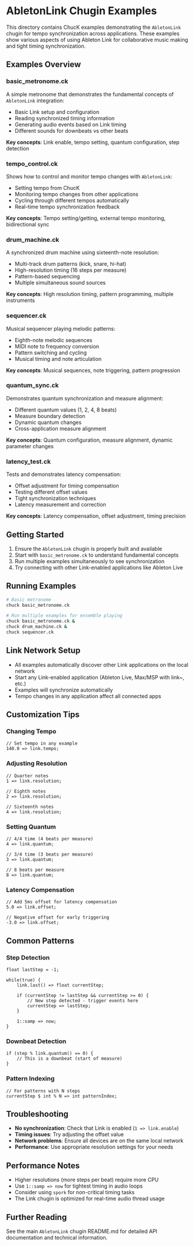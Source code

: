 # AbletonLink Chugin Examples

This directory contains ChucK examples demonstrating the `AbletonLink` chugin for tempo synchronization across applications. These examples show various aspects of using Ableton Link for collaborative music making and tight timing synchronization.

## Examples Overview

### basic_metronome.ck

A simple metronome that demonstrates the fundamental concepts of `AbletonLink` integration:
- Basic Link setup and configuration
- Reading synchronized timing information
- Generating audio events based on Link timing
- Different sounds for downbeats vs other beats

**Key concepts**: Link enable, tempo setting, quantum configuration, step detection

### tempo_control.ck

Shows how to control and monitor tempo changes with `AbletonLink`:
- Setting tempo from ChucK
- Monitoring tempo changes from other applications
- Cycling through different tempos automatically
- Real-time tempo synchronization feedback

**Key concepts**: Tempo setting/getting, external tempo monitoring, bidirectional sync

### drum_machine.ck

A synchronized drum machine using sixteenth-note resolution:
- Multi-track drum patterns (kick, snare, hi-hat)
- High-resolution timing (16 steps per measure)
- Pattern-based sequencing
- Multiple simultaneous sound sources

**Key concepts**: High resolution timing, pattern programming, multiple instruments

### sequencer.ck

Musical sequencer playing melodic patterns:
- Eighth-note melodic sequences
- MIDI note to frequency conversion
- Pattern switching and cycling
- Musical timing and note articulation

**Key concepts**: Musical sequences, note triggering, pattern progression

### quantum_sync.ck

Demonstrates quantum synchronization and measure alignment:
- Different quantum values (1, 2, 4, 8 beats)
- Measure boundary detection
- Dynamic quantum changes
- Cross-application measure alignment

**Key concepts**: Quantum configuration, measure alignment, dynamic parameter changes

### latency_test.ck

Tests and demonstrates latency compensation:
- Offset adjustment for timing compensation
- Testing different offset values
- Tight synchronization techniques
- Latency measurement and correction

**Key concepts**: Latency compensation, offset adjustment, timing precision

## Getting Started

1. Ensure the `AbletonLink` chugin is properly built and available
2. Start with `basic_metronome.ck` to understand fundamental concepts
3. Run multiple examples simultaneously to see synchronization
4. Try connecting with other Link-enabled applications like Ableton Live

## Running Examples

```bash
# Basic metronome
chuck basic_metronome.ck

# Run multiple examples for ensemble playing
chuck basic_metronome.ck &
chuck drum_machine.ck &
chuck sequencer.ck
```

## Link Network Setup

- All examples automatically discover other Link applications on the local network
- Start any Link-enabled application (Ableton Live, Max/MSP with link~, etc.)
- Examples will synchronize automatically
- Tempo changes in any application affect all connected apps

## Customization Tips

### Changing Tempo

```chuck
// Set tempo in any example
140.0 => link.tempo;
```

### Adjusting Resolution

```chuck
// Quarter notes
1 => link.resolution;

// Eighth notes
2 => link.resolution;

// Sixteenth notes
4 => link.resolution;
```

### Setting Quantum

```chuck
// 4/4 time (4 beats per measure)
4 => link.quantum;

// 3/4 time (3 beats per measure)
3 => link.quantum;

// 8 beats per measure
8 => link.quantum;
```

### Latency Compensation

```chuck
// Add 5ms offset for latency compensation
5.0 => link.offset;

// Negative offset for early triggering
-3.0 => link.offset;
```

## Common Patterns

### Step Detection

```chuck
float lastStep = -1;

while(true) {
    link.last() => float currentStep;

    if (currentStep != lastStep && currentStep >= 0) {
        // New step detected - trigger events here
        currentStep => lastStep;
    }

    1::samp => now;
}
```

### Downbeat Detection

```chuck
if (step % link.quantum() == 0) {
    // This is a downbeat (start of measure)
}
```

### Pattern Indexing

```chuck
// For patterns with N steps
currentStep $ int % N => int patternIndex;
```

## Troubleshooting

- **No synchronization**: Check that Link is enabled (`1 => link.enable`)
- **Timing issues**: Try adjusting the offset value
- **Network problems**: Ensure all devices are on the same local network
- **Performance**: Use appropriate resolution settings for your needs

## Performance Notes

- Higher resolutions (more steps per beat) require more CPU
- Use `1::samp => now` for tightest timing in audio loops
- Consider using `spork` for non-critical timing tasks
- The Link chugin is optimized for real-time audio thread usage

## Further Reading

See the main ``AbletonLink`` chugin README.md for detailed API documentation and technical information.